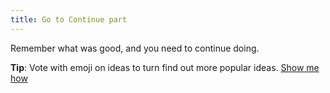 ```yaml
---
title: Go to Continue part
---
```


Remember what was good, and you need to continue doing.

**Tip**: Vote with emoji on ideas to turn find out more popular ideas. [Show me how](https://help.realtimeboard.com/support/solutions/articles/11000036073-realtimeboard-plugin-for-confluence)